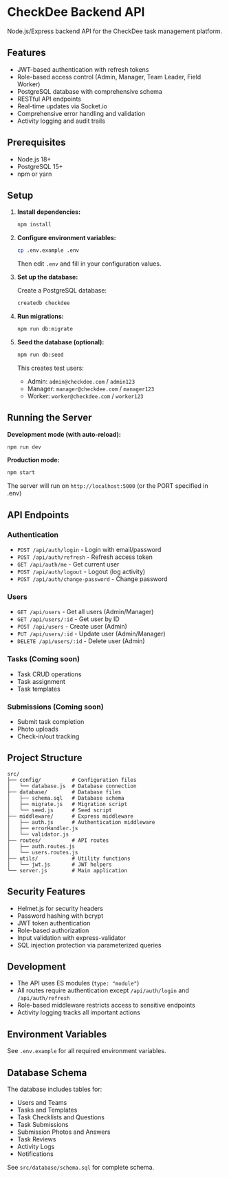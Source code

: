 # CheckDee Backend API

Node.js/Express backend API for the CheckDee task management platform.

## Features

- JWT-based authentication with refresh tokens
- Role-based access control (Admin, Manager, Team Leader, Field Worker)
- PostgreSQL database with comprehensive schema
- RESTful API endpoints
- Real-time updates via Socket.io
- Comprehensive error handling and validation
- Activity logging and audit trails

## Prerequisites

- Node.js 18+
- PostgreSQL 15+
- npm or yarn

## Setup

1. **Install dependencies:**
   ```bash
   npm install
   ```

2. **Configure environment variables:**
   ```bash
   cp .env.example .env
   ```
   Then edit `.env` and fill in your configuration values.

3. **Set up the database:**

   Create a PostgreSQL database:
   ```bash
   createdb checkdee
   ```

4. **Run migrations:**
   ```bash
   npm run db:migrate
   ```

5. **Seed the database (optional):**
   ```bash
   npm run db:seed
   ```

   This creates test users:
   - Admin: `admin@checkdee.com` / `admin123`
   - Manager: `manager@checkdee.com` / `manager123`
   - Worker: `worker@checkdee.com` / `worker123`

## Running the Server

**Development mode (with auto-reload):**
```bash
npm run dev
```

**Production mode:**
```bash
npm start
```

The server will run on `http://localhost:5000` (or the PORT specified in .env)

## API Endpoints

### Authentication
- `POST /api/auth/login` - Login with email/password
- `POST /api/auth/refresh` - Refresh access token
- `GET /api/auth/me` - Get current user
- `POST /api/auth/logout` - Logout (log activity)
- `POST /api/auth/change-password` - Change password

### Users
- `GET /api/users` - Get all users (Admin/Manager)
- `GET /api/users/:id` - Get user by ID
- `POST /api/users` - Create user (Admin)
- `PUT /api/users/:id` - Update user (Admin/Manager)
- `DELETE /api/users/:id` - Delete user (Admin)

### Tasks (Coming soon)
- Task CRUD operations
- Task assignment
- Task templates

### Submissions (Coming soon)
- Submit task completion
- Photo uploads
- Check-in/out tracking

## Project Structure

```
src/
├── config/          # Configuration files
│   └── database.js  # Database connection
├── database/        # Database files
│   ├── schema.sql   # Database schema
│   ├── migrate.js   # Migration script
│   └── seed.js      # Seed script
├── middleware/      # Express middleware
│   ├── auth.js      # Authentication middleware
│   ├── errorHandler.js
│   └── validator.js
├── routes/          # API routes
│   ├── auth.routes.js
│   └── users.routes.js
├── utils/           # Utility functions
│   └── jwt.js       # JWT helpers
└── server.js        # Main application
```

## Security Features

- Helmet.js for security headers
- Password hashing with bcrypt
- JWT token authentication
- Role-based authorization
- Input validation with express-validator
- SQL injection protection via parameterized queries

## Development

- The API uses ES modules (`type: "module"`)
- All routes require authentication except `/api/auth/login` and `/api/auth/refresh`
- Role-based middleware restricts access to sensitive endpoints
- Activity logging tracks all important actions

## Environment Variables

See `.env.example` for all required environment variables.

## Database Schema

The database includes tables for:
- Users and Teams
- Tasks and Templates
- Task Checklists and Questions
- Task Submissions
- Submission Photos and Answers
- Task Reviews
- Activity Logs
- Notifications

See `src/database/schema.sql` for complete schema.
